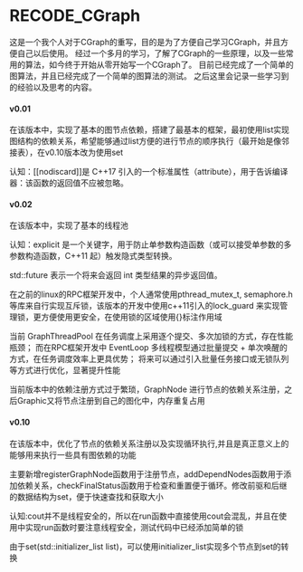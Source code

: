 # RECODE_CGraph
这是一个我个人对于CGraph的重写，目的是为了方便自己学习CGraph，并且方便自己以后使用。
经过一个多月的学习，了解了CGraph的一些原理，以及一些常用的算法，如今终于开始从零开始写一个CGraph了。
目前已经完成了一个简单的图算法，并且已经完成了一个简单的图算法的测试。
之后这里会记录一些学习到的经验以及思考的内容。

#### v0.01

在该版本中，实现了基本的图节点依赖，搭建了最基本的框架，最初使用list实现图结构的依赖关系，希望能够通过list方便的进行节点的顺序执行（最开始是像邻接表），在v0.10版本改为使用set

认知：[[nodiscard]]是 C++17 引入的一个标准属性（attribute），用于告诉编译器：该函数的返回值不应被忽略。



#### v0.02

在该版本中，实现了基本的线程池

认知：explicit 是一个关键字，用于防止单参数构造函数（或可以接受单参数的多参数构造函数，C++11 起）触发隐式类型转换。

std::future<int> 表示一个将来会返回 int 类型结果的异步返回值。

在之前的linux的RPC框架开发中，个人通常使用pthread_mutex_t, semaphore.h等库来自行实现互斥锁，该版本的开发中使用c++11引入的lock_guard<mutex> 来实现管理锁，更方便使用更安全，在使用锁的区域使用{}标注作用域

当前 GraphThreadPool 在任务调度上采用逐个提交、多次加锁的方式，存在性能瓶颈；
而在RPC框架开发中 EventLoop 多线程模型通过批量提交 + 单次唤醒的方式，在任务调度效率上更具优势；
将来可以通过引入批量任务接口或无锁队列等方式进行优化，显著提升性能

当前版本中的依赖注册方式过于繁琐，GraphNode 进行节点的依赖关系注册，之后Graphic又将节点注册到自己的图化中，内存重复占用

#### v0.10

在该版本中，优化了节点的依赖关系注册以及实现循环执行,并且是真正意义上的能够用来执行一些具有图依赖的功能

主要新增registerGraphNode函数用于注册节点，addDependNodes函数用于添加依赖关系，checkFinalStatus函数用于检查和重置便于循环。修改前驱和后继的数据结构为set，便于快速查找和获取大小

认知:cout并不是线程安全的，所以在run函数中直接使用cout会混乱，并且在使用中实现run函数时要注意线程安全，测试代码中已经添加简单的锁

由于set(std::initializer_list<T> list)，可以使用initializer_list实现多个节点到set的转换

